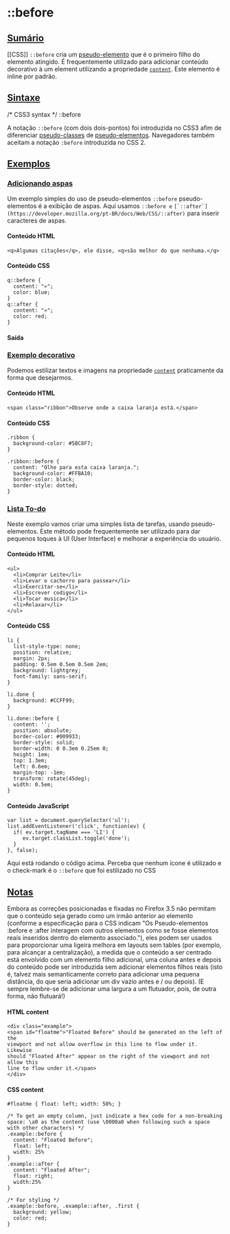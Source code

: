 # ::before
## [Sumário](https://developer.mozilla.org/pt-BR/docs/Web/CSS/::before#sumário "Permalink to Sumário")
[[CSS]]
`::before` cria um [pseudo-elemento](https://developer.mozilla.org/en-US/docs/Web/CSS/Pseudo-elements) que é o primeiro filho do elemento atingido. É frequentemente utilizado para adicionar conteúdo decorativo à um element utilizando a propriedade [`content`](https://developer.mozilla.org/pt-BR/docs/Web/CSS/content). Este elemento é inline por padrão.

## [Sintaxe](https://developer.mozilla.org/pt-BR/docs/Web/CSS/::before#sintaxe "Permalink to Sintaxe")

/* CSS3 syntax */
::before

A notação `::before` (com dois dois-pontos) foi introduzida no CSS3 afim de diferenciar [pseudo-classes](https://developer.mozilla.org/en-US/docs/Web/CSS/Pseudo-classes) de [pseudo-elementos](https://developer.mozilla.org/en-US/docs/Web/CSS/Pseudo-elements). Navegadores também aceitam a notação `:before` introduzida no CSS 2.

## [Exemplos](https://developer.mozilla.org/pt-BR/docs/Web/CSS/::before#exemplos "Permalink to Exemplos")

### [Adicionando aspas](https://developer.mozilla.org/pt-BR/docs/Web/CSS/::before#adicionando_aspas "Permalink to Adicionando aspas")

Um exemplo simples do uso de pseudo-elementos `::before` pseudo-elementos é a exibição de aspas. Aqui usamos `::before e` ``[`::after`](https://developer.mozilla.org/pt-BR/docs/Web/CSS/::after)`` para inserir caracteres de aspas.

#### Conteúdo HTML

```
<q>Algumas citações</q>, ele disse, <q>são melhor do que nenhuma.</q>
```

#### Conteúdo CSS

```
q::before {
  content: "«";
  color: blue;
}
q::after {
  content: "»";
  color: red;
}
```

#### Saída

### [Exemplo decorativo](https://developer.mozilla.org/pt-BR/docs/Web/CSS/::before#exemplo_decorativo "Permalink to Exemplo decorativo")

Podemos estilizar textos e imagens na propriedade [`content`](https://developer.mozilla.org/pt-BR/docs/Web/CSS/content) praticamente da forma que desejarmos.

#### Conteúdo HTML

```
<span class="ribbon">Observe onde a caixa laranja está.</span>
```

#### Conteúdo CSS

```
.ribbon {
  background-color: #5BC8F7;
}

.ribbon::before {
  content: "Olhe para esta caixa laranja.";
  background-color: #FFBA10;
  border-color: black;
  border-style: dotted;
}
```

### [Lista To-do](https://developer.mozilla.org/pt-BR/docs/Web/CSS/::before#lista_to-do "Permalink to Lista To-do")

Neste exemplo vamos criar uma simples lista de tarefas, usando pseudo-elementos. Este método pode frequentemente ser utilizado para dar pequenos toques à UI (User Interface) e melhorar a experiência do usuário.

#### Conteúdo HTML

```
<ul>
  <li>Comprar Leite</li>
  <li>Levar o cachorro para passear</li>
  <li>Exercitar-se</li>
  <li>Escrever codigo</li>
  <li>Tocar musica</li>
  <li>Relaxar</li>
</ul>
```

#### Conteúdo CSS

```
li {
  list-style-type: none;
  position: relative;
  margin: 2px;
  padding: 0.5em 0.5em 0.5em 2em;
  background: lightgrey;
  font-family: sans-serif;
}

li.done {
  background: #CCFF99;
}

li.done::before {
  content: '';
  position: absolute;
  border-color: #009933;
  border-style: solid;
  border-width: 0 0.3em 0.25em 0;
  height: 1em;
  top: 1.3em;
  left: 0.6em;
  margin-top: -1em;
  transform: rotate(45deg);
  width: 0.5em;
}
```

#### Conteúdo JavaScript

```
var list = document.querySelector('ul');
list.addEventListener('click', function(ev) {
  if( ev.target.tagName === 'LI') {
     ev.target.classList.toggle('done');
  }
}, false);
```

Aqui está rodando o código acima. Perceba que nenhum ícone é utilizado e o check-mark é o `::before` que foi estilizado no CSS

## [Notas](https://developer.mozilla.org/pt-BR/docs/Web/CSS/::before#notas "Permalink to Notas")

Embora as correções posicionadas e fixadas no Firefox 3.5 não permitam que o conteúdo seja gerado como um irmão anterior ao elemento (conforme a especificação para o CSS indicam "Os Pseudo-elementos :before e :after interagem com outros elementos como se fosse elementos reais inseridos dentro do elemento associado."), eles podem ser usados para proporcionar uma ligeira melhora em layouts sem tables (por exemplo, para alcançar a centralização), a medida que o conteúdo a ser centrado está envolvido com um elemento filho adicional, uma coluna antes e depois do conteúdo pode ser introduzida sem adicionar elementos filhos reais (isto é, talvez mais semanticamente correto para adicionar uma pequena distância, do que seria adicionar um div vazio antes e / ou depois). (E sempre lembre-se de adicionar uma largura a um flutuador, pois, de outra forma, não flutuará!)

#### HTML content

```
<div class="example">
<span id="floatme">"Floated Before" should be generated on the left of the
viewport and not allow overflow in this line to flow under it. Likewise
should "Floated After" appear on the right of the viewport and not allow this
line to flow under it.</span>
</div>
```

#### CSS content

```
#floatme { float: left; width: 50%; }

/* To get an empty column, just indicate a hex code for a non-breaking space: \a0 as the content (use \0000a0 when following such a space with other characters) */
.example::before {
  content: "Floated Before";
  float: left;
  width: 25%
}
.example::after {
  content: "Floated After";
  float: right;
  width:25%
}

/* For styling */
.example::before, .example::after, .first {
  background: yellow;
  color: red;
}
```